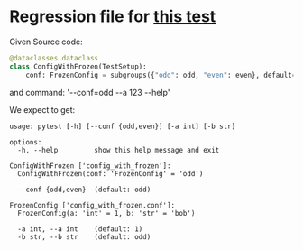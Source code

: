 # Regression file for [this test](test/test_subgroups.py:737)

Given Source code:

```python
@dataclasses.dataclass
class ConfigWithFrozen(TestSetup):
    conf: FrozenConfig = subgroups({"odd": odd, "even": even}, default=odd)

```

and command: '--conf=odd --a 123 --help'

We expect to get:

```console
usage: pytest [-h] [--conf {odd,even}] [-a int] [-b str]

options:
  -h, --help         show this help message and exit

ConfigWithFrozen ['config_with_frozen']:
  ConfigWithFrozen(conf: 'FrozenConfig' = 'odd')

  --conf {odd,even}  (default: odd)

FrozenConfig ['config_with_frozen.conf']:
  FrozenConfig(a: 'int' = 1, b: 'str' = 'bob')

  -a int, --a int    (default: 1)
  -b str, --b str    (default: odd)

```
